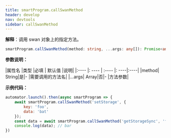 ```yaml
---
title: smartProgram.callSwanMethod
header: develop
nav: devtools
sidebar: callSwanMethod
---
```



**解释**：调用 swan 对象上的指定方法。

```ts
smartProgram.callSwanMethod(method: string, ...args: any[]): Promise<any>
```
**参数说明：**

|属性名 |类型  |必填 | 默认值 |说明|
|:---- |: ---- | :---- |: ----|:----|
|method| String|是|- |需要调用的方法名|
|...args| Array|否|- |方法参数|

**示例代码：**

```js
automator.launch().then(async smartProgram => {
    await smartProgram.callSwanMethod('setStorage', {
        key: 'foo',
        data: 'bat'
    });
    const data = await smartProgram.callSwanMethod('getStorageSync', 'foo');
    console.log(data); // bar
})
```

